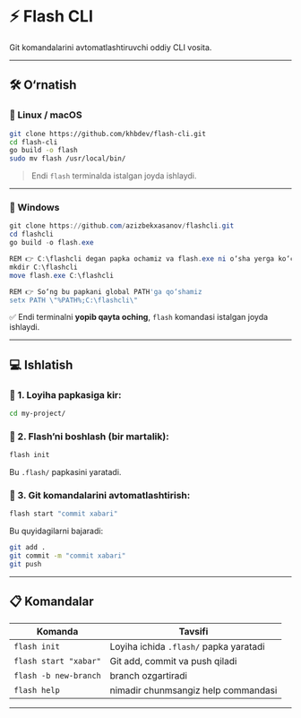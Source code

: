 # ⚡ Flash CLI

Git komandalarini avtomatlashtiruvchi oddiy CLI vosita.

---

## 🛠 O‘rnatish

### 🔹 Linux / macOS

```bash
git clone https://github.com/khbdev/flash-cli.git
cd flash-cli
go build -o flash
sudo mv flash /usr/local/bin/
```

> Endi `flash` terminalda istalgan joyda ishlaydi.

---

### 🔹 Windows

```powershell
git clone https://github.com/azizbekxasanov/flashcli.git
cd flashcli
go build -o flash.exe

REM 👉 C:\flashcli degan papka ochamiz va flash.exe ni o‘sha yerga ko‘chiramiz
mkdir C:\flashcli
move flash.exe C:\flashcli

REM 👉 So‘ng bu papkani global PATH'ga qo‘shamiz
setx PATH \"%PATH%;C:\flashcli\"
```

✅ Endi terminalni **yopib qayta oching**, `flash` komandasi istalgan joyda ishlaydi.

---

## 💻 Ishlatish

### 🔹 1. Loyiha papkasiga kir:

```bash
cd my-project/
```

### 🔹 2. Flash’ni boshlash (bir martalik):

```bash
flash init
```

Bu `.flash/` papkasini yaratadi.

### 🔹 3. Git komandalarini avtomatlashtirish:

```bash
flash start "commit xabari"
```

Bu quyidagilarni bajaradi:

```bash
git add .
git commit -m "commit xabari"
git push
```

---

## 📋 Komandalar

| Komanda               | Tavsifi                                 |
|-----------------------|------------------------------------------|
| `flash init`          | Loyiha ichida `.flash/` papka yaratadi  |
| `flash start "xabar"` | Git add, commit va push qiladi           |
| `flash -b new-branch` | branch ozgartiradi            |
| `flash help` | nimadir chunmsangiz help commandasi            |

---

